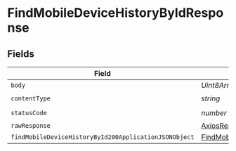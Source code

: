 # FindMobileDeviceHistoryByIdResponse


## Fields

| Field                                                                                                                     | Type                                                                                                                      | Required                                                                                                                  | Description                                                                                                               |
| ------------------------------------------------------------------------------------------------------------------------- | ------------------------------------------------------------------------------------------------------------------------- | ------------------------------------------------------------------------------------------------------------------------- | ------------------------------------------------------------------------------------------------------------------------- |
| `body`                                                                                                                    | *Uint8Array*                                                                                                              | :heavy_minus_sign:                                                                                                        | N/A                                                                                                                       |
| `contentType`                                                                                                             | *string*                                                                                                                  | :heavy_check_mark:                                                                                                        | N/A                                                                                                                       |
| `statusCode`                                                                                                              | *number*                                                                                                                  | :heavy_check_mark:                                                                                                        | N/A                                                                                                                       |
| `rawResponse`                                                                                                             | [AxiosResponse>](https://axios-http.com/docs/res_schema)                                                                  | :heavy_minus_sign:                                                                                                        | N/A                                                                                                                       |
| `findMobileDeviceHistoryById200ApplicationJSONObject`                                                                     | [FindMobileDeviceHistoryById200ApplicationJSON](../../models/operations/findmobiledevicehistorybyid200applicationjson.md) | :heavy_minus_sign:                                                                                                        | OK                                                                                                                        |